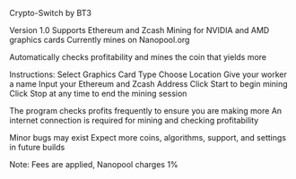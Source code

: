 Crypto-Switch
by BT3

 Version 1.0
Supports Ethereum and Zcash Mining for NVIDIA and AMD graphics cards
Currently mines on Nanopool.org

Automatically checks profitability and mines the coin that yields more

Instructions:
Select Graphics Card Type
Choose Location
Give your worker a name
Input your Ethereum and Zcash Address
Click Start to begin mining
Click Stop at any time to end the mining session


The program checks profits frequently to ensure you are making more
An internet connection is required for mining and checking profitability

Minor bugs may exist
Expect more coins, algorithms, support, and settings in future builds

Note: Fees are applied, Nanopool charges 1%
